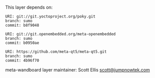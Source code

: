 This layer depends on:

    URI: git://git.yoctoproject.org/poky.git
    branch: sumo
    commit: b8f9048

    URI: git://git.openembedded.org/meta-openembedded
    branch: sumo
    commit: b0950ae

    URI: https://github.com/meta-qt5/meta-qt5.git
    branch: sumo
    commit: 4b96f70

meta-wandboard layer maintainer: Scott Ellis <scott@jumpnowtek.com>
